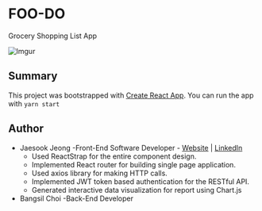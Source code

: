 # FOO-DO

 Grocery Shopping List App

![Imgur](https://i.imgur.com/scfvF9I.gif)

## Summary

This project was bootstrapped with [Create React App](https://github.com/facebook/create-react-app).
You can run the app with `yarn start`

## Author
* Jaesook Jeong -Front-End Software Developer - [Website](https://domo9293.github.io/portfolio) | [LinkedIn](https://www.linkedin.com/in/jaesook-jeong-7499b71aa) 
  * Used ReactStrap for the entire component design.
  * Implemented React router for building single page application.
  * Used axios library for making HTTP calls.
  * Implemented JWT token based authentication for the RESTful API.
  * Generated interactive data visualization for report using Chart.js   
* Bangsil Choi -Back-End Developer 
